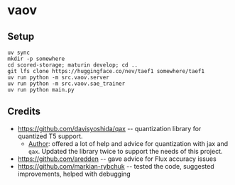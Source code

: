 # vaov

## Setup
```
uv sync
mkdir -p somewhere
cd scored-storage; maturin develop; cd ..
git lfs clone https://huggingface.co/nev/taef1 somewhere/taef1
uv run python -m src.vaov.server
uv run python -m src.vaov.sae_trainer
uv run python main.py
```

## Credits
 * https://github.com/davisyoshida/qax -- quantization library for quantized T5 support.
    * [Author](https://github.com/davisyoshida): offered a lot of help and advice for quantization with jax and `qax`. Updated the library twice to support the needs of this project.
 * https://github.com/aredden -- gave advice for Flux accuracy issues
 * https://github.com/markian-rybchuk -- tested the code, suggested improvements, helped with debugging
